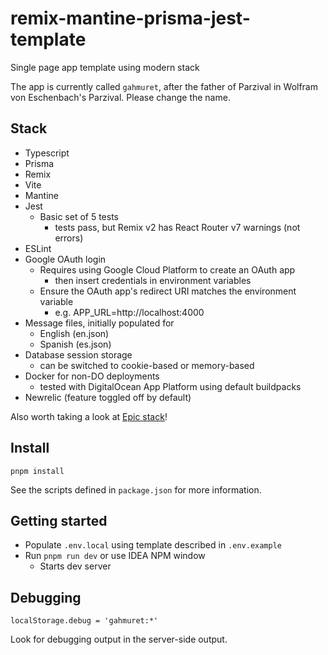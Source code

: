 # remix-mantine-prisma-jest-template
Single page app template using modern stack

The app is currently called `gahmuret`, after the father of Parzival in Wolfram von Eschenbach's Parzival.  Please change the name.


## Stack

+ Typescript
+ Prisma
+ Remix
+ Vite
+ Mantine
+ Jest
  + Basic set of 5 tests
    + tests pass, but Remix v2 has React Router v7 warnings (not errors)
+ ESLint
+ Google OAuth login
  + Requires using Google Cloud Platform to create an OAuth app
    + then insert credentials in environment variables
  + Ensure the OAuth app's redirect URI matches the environment variable
    + e.g. APP_URL=http://localhost:4000
+ Message files, initially populated for
  + English (en.json)
  + Spanish (es.json)
+ Database session storage
  + can be switched to cookie-based or memory-based
+ Docker for non-DO deployments
  + tested with DigitalOcean App Platform using default buildpacks
+ Newrelic (feature toggled off by default)

Also worth taking a look at [Epic stack](https://www.epicweb.dev/epic-stack)!


## Install

```
pnpm install
```

See the scripts defined in `package.json` for more information.


## Getting started

+ Populate `.env.local` using template described in `.env.example`
+ Run `pnpm run dev` or use IDEA NPM window
    + Starts dev server


## Debugging

```
localStorage.debug = 'gahmuret:*'
```
Look for debugging output in the server-side output.
